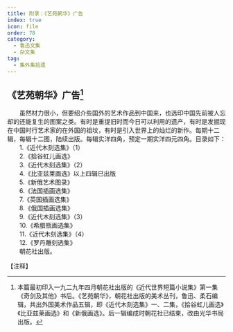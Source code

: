 ```yaml
---
title: 附录：《艺苑朝华》广告
index: true
icon: file
order: 78
category:
  - 鲁迅文集
  - 杂文集
tag:  
  - 集外集拾遗
---
```


## 《艺苑朝华》广告[^①]

　　虽然材力很小，但要绍介些国外的艺术作品到中国来，也选印中国先前被人忘却的还能复生的图案之类。有时是重提旧时而今日可以利用的遗产，有时是发掘现在中国时行艺术家的在外国的祖坟，有时是引入世界上的灿烂的新作。每期十二辑，每辑十二图，陆续出版。每辑实洋四角，预定一期实洋四元四角。目录如下：  
　　1.《近代木刻选集》（1）  
　　2.《拾谷虹儿画选》  
　　3.《近代木刻选集》（2）  
　　4.《比亚兹莱画选》以上四辑已出版  
　　5.《新俄艺术图录》  
　　6.《法国插画选集》  
　　7.《英国插画选集》  
　　8.《俄国插画选集》  
　　9.《近代木刻选集》（3）  
　　10.《希腊瓶画选集》  
　　11.《近代木刻选集》（4）  
　　12.《罗丹雕刻选集》  
　　朝花社出版。

【注释】

[^①]:本篇最初印入一九二九年四月朝花社出版的《近代世界短篇小说集》第一集《奇剑及其他》书后。《艺苑朝华》，朝花社出版的美术丛刊，鲁迅、柔石编辑，共出外国美术作品五辑，即《近代木刻选集》一、二集，《拾谷虹儿画选》《比亚兹莱画选》和《新俄画选》。后一辑编成时朝花社已结束，改由光华书局出版。
